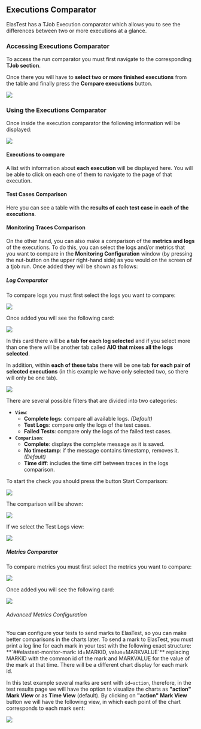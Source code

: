 <div class="range range-xs-left">
<div class="cell-xs-10 cell-lg-6 text-md-left inset-md-right-80 cell-lg-push-1 offset-top-50 offset-lg-top-0">
<h2 id="content" class="h1">Executions Comparator</h2>
<div class="offset-top-30 offset-md-top-30">
</div>
</div>
</div>

ElasTest has a TJob Execution comparator which allows you to see the differences between two or more executions at a glance.

<h3 class="holder-subtitle link-top">Accessing Executions Comparator</h3>

To access the run comparator you must first navigate to the corresponding **TJob section**.

Once there you will have to **select two or more finished executions** from the table and finally press the <strong class="etColor">Compare executions</strong> button.

<div class="docs-gallery inline-block">
    <a data-fancybox="gallery-2" href="/docs/executions-comparator/images/accessing.png"><img class="img-responsive img-wellcome" src="/docs/executions-comparator/images/accessing.png"/></a>
</div>

<h3 class="holder-subtitle link-top">Using the Executions Comparator</h3>

Once inside the execution comparator the following information will be displayed:

<div class="docs-gallery inline-block">
    <a data-fancybox="gallery-2" href="/docs/executions-comparator/images/executions_comparator.png"><img class="img-responsive img-wellcome" src="/docs/executions-comparator/images/executions_comparator.png"/></a>
</div>

<h4 class="small-subtitle holder-subtitle link-top">Executions to compare</h4>

A list with information about **each execution** will be displayed here. You will be able to click on each one of them to navigate to the page of that execution.

<h4 class="small-subtitle holder-subtitle link-top">Test Cases Comparison</h4>

Here you can see a table with the <strong class="etColor">results of each test case</strong> in **each of the executions**.

<h4 class="small-subtitle holder-subtitle link-top">Monitoring Traces Comparison</h4>

On the other hand, you can also make a comparison of the <strong class="etColor">metrics and logs</strong> of the executions. To do this, you can select the logs and/or metrics that you want to compare in the **Monitoring Configuration** window (by pressing the nut-button on the upper right-hand side) as you would on the screen of a tjob run. Once added they will be shown as follows:

<h5 id="log-comparator" class="small-subtitle">Log Comparator</h5>

To compare logs you must first select the logs you want to compare:

<div class="docs-gallery inline-block">
    <a data-fancybox="gallery-2" href="/docs/executions-comparator/images/log_comparator/lc1.png"><img class="img-responsive img-wellcome" src="/docs/executions-comparator/images/log_comparator/lc1.png"/></a>
</div>

Once added you will see the following card:

<div class="docs-gallery inline-block">
    <a data-fancybox="gallery-2" href="/docs/executions-comparator/images/log_comparator/lc2.png"><img class="img-responsive img-wellcome" src="/docs/executions-comparator/images/log_comparator/lc2.png"/></a>
</div>

In this card there will be **a tab for each log selected** and if you select more than one there will be another tab called **AIO that mixes all the logs selected**.

In addition, within **each of these tabs** there will be one tab **for each pair of selected executions** (in this example we have only selected two, so there will only be one tab).

<div class="docs-gallery inline-block">
    <a data-fancybox="gallery-2" href="/docs/executions-comparator/images/log_comparator/lc3.png"><img class="img-responsive img-wellcome" src="/docs/executions-comparator/images/log_comparator/lc3.png"/></a>
</div>

There are several possible filters that are divided into two categories:

-   **`View`**:
    -   **Complete logs**: compare all available logs. *(Default)*
    -   **Test Logs**: compare only the logs of the test cases.
    -   **Failed Tests**: compare only the logs of the failed test cases.
-   **`Comparison`**:
    -   **Complete**: displays the complete message as it is saved.
    -   **No timestamp**: if the message contains timestamp, removes it. *(Default)*
    -   **Time diff**: includes the time diff between traces in the logs comparison.

To start the check you should press the button Start Comparison:

<div class="docs-gallery inline-block">
    <a data-fancybox="gallery-2" href="/docs/executions-comparator/images/log_comparator/lc4.png"><img class="img-responsive img-wellcome" src="/docs/executions-comparator/images/log_comparator/lc4.png"/></a>
</div>

The comparison will be shown:

<div class="docs-gallery inline-block">
    <a data-fancybox="gallery-2" href="/docs/executions-comparator/images/log_comparator/lc5.png"><img class="img-responsive img-wellcome" src="/docs/executions-comparator/images/log_comparator/lc5.png"/></a>
</div>

If we select the Test Logs view:

<div class="docs-gallery inline-block">
    <a data-fancybox="gallery-2" href="/docs/executions-comparator/images/log_comparator/lc6.png"><img class="img-responsive img-wellcome" src="/docs/executions-comparator/images/log_comparator/lc6.png"/></a>
</div>

<!-- Metrics -->
<h5 class="small-subtitle">Metrics Comparator</h5>

To compare metrics you must first select the metrics you want to compare:

<div class="docs-gallery inline-block">
    <a data-fancybox="gallery-2" href="/docs/executions-comparator/images/mc1.png"><img class="img-responsive img-wellcome" src="/docs/executions-comparator/images/mc1.png"/></a>
</div>

Once added you will see the following card:

<div class="docs-gallery inline-block">
    <a data-fancybox="gallery-2" href="/docs/executions-comparator/images/mc2.png"><img class="img-responsive img-wellcome" src="/docs/executions-comparator/images/mc2.png"/></a>
</div>

<h6 class="smaller-subtitle">Advanced Metrics Configuration</h6>
You can configure your tests to send marks to ElasTest, so you can make better comparisons in the charts later.
To send a mark to ElasTest, you must print a log line for each mark in your test with the following exact structure: **`##elastest-monitor-mark: id=MARKID, value=MARKVALUE`** replacing MARKID with the common id of the mark and MARKVALUE for the value of the mark at that time. There will be a different chart display for each mark id.

In this test example several marks are sent with `id=action`, therefore, in the test results page we will have the option to visualize the charts as **"action" Mark View** or as **Time View** (default). By clicking on **"action" Mark View** button we will have the following view, in which each point of the chart corresponds to each mark sent:

<div class="docs-gallery inline-block">
    <a data-fancybox="gallery-2" href="/docs/executions-comparator/images/mc3.png"><img class="img-responsive img-wellcome" src="/docs/executions-comparator/images/mc3.png"/></a>
</div>

